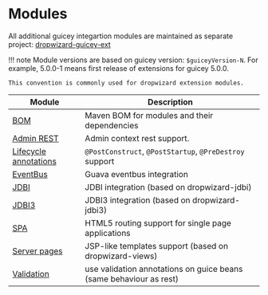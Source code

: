 # Modules

All additional guicey integartion modules are maintained as separate project: [dropwizard-guicey-ext](https://github.com/xvik/dropwizard-guicey-ext)

!!! note
    Module versions are based on guicey version: `$guiceyVersion-N`.
    For example, 5.0.0-1 means first release of extensions for guicey 5.0.0.
    
    This convention is commonly used for dropwizard extension modules.

Module | Description
-------|------------
[BOM](../extras/bom.md) | Maven BOM for modules and their dependencies
[Admin REST](../extras/admin-rest.md) | Admin context rest support.
[Lifecycle annotations](../extras/lifecycle-annotations.md) | `@PostConstruct`, `@PostStartup`, `@PreDestroy` support
[EventBus](../extras/eventbus.md) | Guava eventbus integration
[JDBI](../extras/jdbi.md) | JDBI integration (based on dropwizard-jdbi)
[JDBI3](../extras/jdbi3.md) | JDBI3 integration (based on dropwizard-jdbi3)
[SPA](../extras/spa.md) | HTML5 routing support for single page applications
[Server pages](../extras/gsp.md) | JSP-like templates support (based on dropwizard-views)
[Validation](../extras/validation.md) | use validation annotations on guice beans (same behaviour as rest)